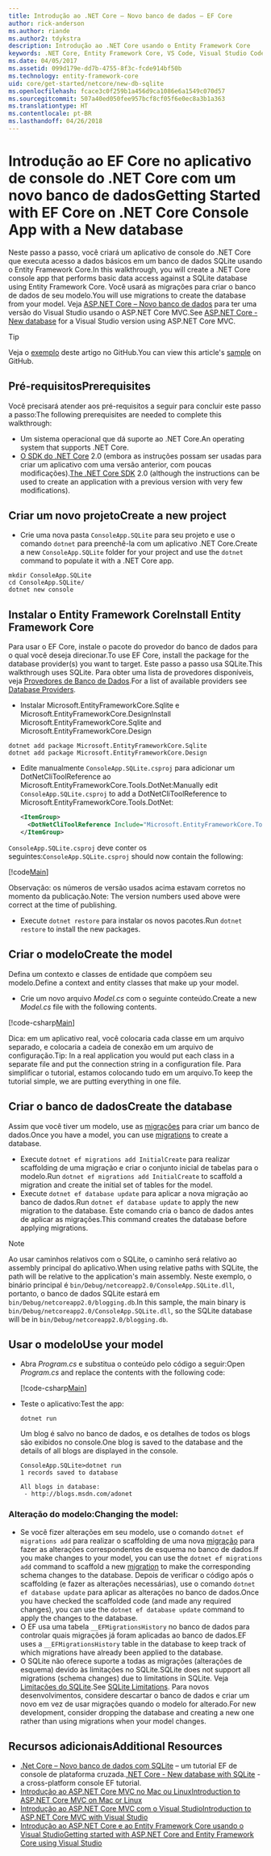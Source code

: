 ```yaml
---
title: Introdução ao .NET Core – Novo banco de dados – EF Core
author: rick-anderson
ms.author: riande
ms.author2: tdykstra
description: Introdução ao .NET Core usando o Entity Framework Core
keywords: .NET Core, Entity Framework Core, VS Code, Visual Studio Code, Mac, Linux
ms.date: 04/05/2017
ms.assetid: 099d179e-dd7b-4755-8f3c-fcde914bf50b
ms.technology: entity-framework-core
uid: core/get-started/netcore/new-db-sqlite
ms.openlocfilehash: fcace3c0f259b1a456d9ca1086e6a1549c070d57
ms.sourcegitcommit: 507a40ed050fee957bcf8cf05f6e0ec8a3b1a363
ms.translationtype: HT
ms.contentlocale: pt-BR
ms.lasthandoff: 04/26/2018
---
```

# <a name="getting-started-with-ef-core-on-net-core-console-app-with-a-new-database"></a><span data-ttu-id="a3aa8-104">Introdução ao EF Core no aplicativo de console do .NET Core com um novo banco de dados</span><span class="sxs-lookup"><span data-stu-id="a3aa8-104">Getting Started with EF Core on .NET Core Console App with a New database</span></span>

<span data-ttu-id="a3aa8-105">Neste passo a passo, você criará um aplicativo de console do .NET Core que executa acesso a dados básicos em um banco de dados SQLite usando o Entity Framework Core.</span><span class="sxs-lookup"><span data-stu-id="a3aa8-105">In this walkthrough, you will create a .NET Core console app that performs basic data access against a SQLite database using Entity Framework Core.</span></span> <span data-ttu-id="a3aa8-106">Você usará as migrações para criar o banco de dados de seu modelo.</span><span class="sxs-lookup"><span data-stu-id="a3aa8-106">You will use migrations to create the database from your model.</span></span> <span data-ttu-id="a3aa8-107">Veja [ASP.NET Core – Novo banco de dados](xref:core/get-started/aspnetcore/new-db) para ter uma versão do Visual Studio usando o ASP.NET Core MVC.</span><span class="sxs-lookup"><span data-stu-id="a3aa8-107">See [ASP.NET Core - New database](xref:core/get-started/aspnetcore/new-db) for a Visual Studio version using ASP.NET Core MVC.</span></span>

> [!TIP]  
> <span data-ttu-id="a3aa8-108">Veja o [exemplo](https://github.com/aspnet/EntityFramework.Docs/tree/master/samples/core/GetStarted/NetCore/ConsoleApp.SQLite) deste artigo no GitHub.</span><span class="sxs-lookup"><span data-stu-id="a3aa8-108">You can view this article's [sample](https://github.com/aspnet/EntityFramework.Docs/tree/master/samples/core/GetStarted/NetCore/ConsoleApp.SQLite) on GitHub.</span></span>

## <a name="prerequisites"></a><span data-ttu-id="a3aa8-109">Pré-requisitos</span><span class="sxs-lookup"><span data-stu-id="a3aa8-109">Prerequisites</span></span>

<span data-ttu-id="a3aa8-110">Você precisará atender aos pré-requisitos a seguir para concluir este passo a passo:</span><span class="sxs-lookup"><span data-stu-id="a3aa8-110">The following prerequisites are needed to complete this walkthrough:</span></span>
* <span data-ttu-id="a3aa8-111">Um sistema operacional que dá suporte ao .NET Core.</span><span class="sxs-lookup"><span data-stu-id="a3aa8-111">An operating system that supports .NET Core.</span></span>
* <span data-ttu-id="a3aa8-112">[O SDK do .NET Core](https://www.microsoft.com/net/core) 2.0 (embora as instruções possam ser usadas para criar um aplicativo com uma versão anterior, com poucas modificações).</span><span class="sxs-lookup"><span data-stu-id="a3aa8-112">[The .NET Core SDK](https://www.microsoft.com/net/core) 2.0 (although the instructions can be used to create an application with a previous version with very few modifications).</span></span>

## <a name="create-a-new-project"></a><span data-ttu-id="a3aa8-113">Criar um novo projeto</span><span class="sxs-lookup"><span data-stu-id="a3aa8-113">Create a new project</span></span>

* <span data-ttu-id="a3aa8-114">Crie uma nova pasta `ConsoleApp.SQLite` para seu projeto e use o comando `dotnet` para preenchê-la com um aplicativo .NET Core.</span><span class="sxs-lookup"><span data-stu-id="a3aa8-114">Create a new `ConsoleApp.SQLite` folder for your project and use the `dotnet` command to populate it with a .NET Core app.</span></span>

``` Console
mkdir ConsoleApp.SQLite
cd ConsoleApp.SQLite/
dotnet new console
```

## <a name="install-entity-framework-core"></a><span data-ttu-id="a3aa8-115">Instalar o Entity Framework Core</span><span class="sxs-lookup"><span data-stu-id="a3aa8-115">Install Entity Framework Core</span></span>

<span data-ttu-id="a3aa8-116">Para usar o EF Core, instale o pacote do provedor do banco de dados para o qual você deseja direcionar.</span><span class="sxs-lookup"><span data-stu-id="a3aa8-116">To use EF Core, install the package for the database provider(s) you want to target.</span></span> <span data-ttu-id="a3aa8-117">Este passo a passo usa SQLite.</span><span class="sxs-lookup"><span data-stu-id="a3aa8-117">This walkthrough uses SQLite.</span></span> <span data-ttu-id="a3aa8-118">Para obter uma lista de provedores disponíveis, veja [Provedores de Banco de Dados](../../providers/index.md).</span><span class="sxs-lookup"><span data-stu-id="a3aa8-118">For a list of available providers see [Database Providers](../../providers/index.md).</span></span>

* <span data-ttu-id="a3aa8-119">Instalar Microsoft.EntityFrameworkCore.Sqlite e Microsoft.EntityFrameworkCore.Design</span><span class="sxs-lookup"><span data-stu-id="a3aa8-119">Install Microsoft.EntityFrameworkCore.Sqlite and Microsoft.EntityFrameworkCore.Design</span></span>

``` Console
dotnet add package Microsoft.EntityFrameworkCore.Sqlite
dotnet add package Microsoft.EntityFrameworkCore.Design
```

* <span data-ttu-id="a3aa8-120">Edite manualmente `ConsoleApp.SQLite.csproj` para adicionar um DotNetCliToolReference ao Microsoft.EntityFrameworkCore.Tools.DotNet:</span><span class="sxs-lookup"><span data-stu-id="a3aa8-120">Manually edit `ConsoleApp.SQLite.csproj` to add a DotNetCliToolReference to Microsoft.EntityFrameworkCore.Tools.DotNet:</span></span>

  ``` xml
  <ItemGroup>
    <DotNetCliToolReference Include="Microsoft.EntityFrameworkCore.Tools.DotNet" Version="2.0.0" />
  </ItemGroup>
  ```

<span data-ttu-id="a3aa8-121">`ConsoleApp.SQLite.csproj` deve conter os seguintes:</span><span class="sxs-lookup"><span data-stu-id="a3aa8-121">`ConsoleApp.SQLite.csproj` should now contain the following:</span></span>

[!code[Main](../../../../samples/core/GetStarted/NetCore/ConsoleApp.SQLite/ConsoleApp.SQLite.csproj)]

 <span data-ttu-id="a3aa8-122">Observação: os números de versão usados acima estavam corretos no momento da publicação.</span><span class="sxs-lookup"><span data-stu-id="a3aa8-122">Note: The version numbers used above were correct at the time of publishing.</span></span>

*  <span data-ttu-id="a3aa8-123">Execute `dotnet restore` para instalar os novos pacotes.</span><span class="sxs-lookup"><span data-stu-id="a3aa8-123">Run `dotnet restore` to install the new packages.</span></span>

## <a name="create-the-model"></a><span data-ttu-id="a3aa8-124">Criar o modelo</span><span class="sxs-lookup"><span data-stu-id="a3aa8-124">Create the model</span></span>

<span data-ttu-id="a3aa8-125">Defina um contexto e classes de entidade que compõem seu modelo.</span><span class="sxs-lookup"><span data-stu-id="a3aa8-125">Define a context and entity classes that make up your model.</span></span>

* <span data-ttu-id="a3aa8-126">Crie um novo arquivo *Model.cs* com o seguinte conteúdo.</span><span class="sxs-lookup"><span data-stu-id="a3aa8-126">Create a new *Model.cs* file with the following contents.</span></span>

[!code-csharp[Main](../../../../samples/core/GetStarted/NetCore/ConsoleApp.SQLite/Model.cs)]

<span data-ttu-id="a3aa8-127">Dica: em um aplicativo real, você colocaria cada classe em um arquivo separado, e colocaria a cadeia de conexão em um arquivo de configuração.</span><span class="sxs-lookup"><span data-stu-id="a3aa8-127">Tip: In a real application you would put each class in a separate file and put the connection string in a configuration file.</span></span> <span data-ttu-id="a3aa8-128">Para simplificar o tutorial, estamos colocando tudo em um arquivo.</span><span class="sxs-lookup"><span data-stu-id="a3aa8-128">To keep the tutorial simple, we are putting everything in one file.</span></span>

## <a name="create-the-database"></a><span data-ttu-id="a3aa8-129">Criar o banco de dados</span><span class="sxs-lookup"><span data-stu-id="a3aa8-129">Create the database</span></span>

<span data-ttu-id="a3aa8-130">Assim que você tiver um modelo, use as [migrações](https://docs.microsoft.com/aspnet/core/data/ef-mvc/migrations#introduction-to-migrations) para criar um banco de dados.</span><span class="sxs-lookup"><span data-stu-id="a3aa8-130">Once you have a model, you can use [migrations](https://docs.microsoft.com/aspnet/core/data/ef-mvc/migrations#introduction-to-migrations) to create a database.</span></span>

* <span data-ttu-id="a3aa8-131">Execute `dotnet ef migrations add InitialCreate` para realizar scaffolding de uma migração e criar o conjunto inicial de tabelas para o modelo.</span><span class="sxs-lookup"><span data-stu-id="a3aa8-131">Run `dotnet ef migrations add InitialCreate` to scaffold a migration and create the initial set of tables for the model.</span></span>
* <span data-ttu-id="a3aa8-132">Execute `dotnet ef database update` para aplicar a nova migração ao banco de dados.</span><span class="sxs-lookup"><span data-stu-id="a3aa8-132">Run `dotnet ef database update` to apply the new migration to the database.</span></span> <span data-ttu-id="a3aa8-133">Este comando cria o banco de dados antes de aplicar as migrações.</span><span class="sxs-lookup"><span data-stu-id="a3aa8-133">This command creates the database before applying migrations.</span></span>

> [!NOTE]  
> <span data-ttu-id="a3aa8-134">Ao usar caminhos relativos com o SQLite, o caminho será relativo ao assembly principal do aplicativo.</span><span class="sxs-lookup"><span data-stu-id="a3aa8-134">When using relative paths with SQLite, the path will be relative to the application's main assembly.</span></span> <span data-ttu-id="a3aa8-135">Neste exemplo, o binário principal é `bin/Debug/netcoreapp2.0/ConsoleApp.SQLite.dll`, portanto, o banco de dados SQLite estará em `bin/Debug/netcoreapp2.0/blogging.db`.</span><span class="sxs-lookup"><span data-stu-id="a3aa8-135">In this sample, the main binary is `bin/Debug/netcoreapp2.0/ConsoleApp.SQLite.dll`, so the SQLite database will be in `bin/Debug/netcoreapp2.0/blogging.db`.</span></span>

## <a name="use-your-model"></a><span data-ttu-id="a3aa8-136">Usar o modelo</span><span class="sxs-lookup"><span data-stu-id="a3aa8-136">Use your model</span></span>

* <span data-ttu-id="a3aa8-137">Abra *Program.cs* e substitua o conteúdo pelo código a seguir:</span><span class="sxs-lookup"><span data-stu-id="a3aa8-137">Open *Program.cs* and replace the contents with the following code:</span></span>

  [!code-csharp[Main](../../../../samples/core/GetStarted/NetCore/ConsoleApp.SQLite/Program.cs)]

* <span data-ttu-id="a3aa8-138">Teste o aplicativo:</span><span class="sxs-lookup"><span data-stu-id="a3aa8-138">Test the app:</span></span>

  `dotnet run`

  <span data-ttu-id="a3aa8-139">Um blog é salvo no banco de dados, e os detalhes de todos os blogs são exibidos no console.</span><span class="sxs-lookup"><span data-stu-id="a3aa8-139">One blog is saved to the database and the details of all blogs are displayed in the console.</span></span>

  ``` Console
  ConsoleApp.SQLite>dotnet run
  1 records saved to database

  All blogs in database:
   - http://blogs.msdn.com/adonet
  ```

### <a name="changing-the-model"></a><span data-ttu-id="a3aa8-140">Alteração do modelo:</span><span class="sxs-lookup"><span data-stu-id="a3aa8-140">Changing the model:</span></span>

- <span data-ttu-id="a3aa8-141">Se você fizer alterações em seu modelo, use o comando `dotnet ef migrations add` para realizar o scaffolding de uma nova [migração](https://docs.microsoft.com/aspnet/core/data/ef-mvc/migrations#introduction-to-migrations) para fazer as alterações correspondentes de esquema no banco de dados.</span><span class="sxs-lookup"><span data-stu-id="a3aa8-141">If you make changes to your model, you can use the `dotnet ef migrations add` command to scaffold a new [migration](https://docs.microsoft.com/aspnet/core/data/ef-mvc/migrations#introduction-to-migrations)  to make the corresponding schema changes to the database.</span></span> <span data-ttu-id="a3aa8-142">Depois de verificar o código após o scaffolding (e fazer as alterações necessárias), use o comando `dotnet ef database update` para aplicar as alterações no banco de dados.</span><span class="sxs-lookup"><span data-stu-id="a3aa8-142">Once you have checked the scaffolded code (and made any required changes), you can use the `dotnet ef database update` command to apply the changes to the database.</span></span>
- <span data-ttu-id="a3aa8-143">O EF usa uma tabela `__EFMigrationsHistory` no banco de dados para controlar quais migrações já foram aplicadas ao banco de dados.</span><span class="sxs-lookup"><span data-stu-id="a3aa8-143">EF uses a `__EFMigrationsHistory` table in the database to keep track of which migrations have already been applied to the database.</span></span>
- <span data-ttu-id="a3aa8-144">O SQLite não oferece suporte a todas as migrações (alterações de esquema) devido às limitações no SQLite.</span><span class="sxs-lookup"><span data-stu-id="a3aa8-144">SQLite does not support all migrations (schema changes) due to limitations in SQLite.</span></span> <span data-ttu-id="a3aa8-145">Veja [Limitações do SQLite](../../providers/sqlite/limitations.md).</span><span class="sxs-lookup"><span data-stu-id="a3aa8-145">See [SQLite Limitations](../../providers/sqlite/limitations.md).</span></span> <span data-ttu-id="a3aa8-146">Para novos desenvolvimentos, considere descartar o banco de dados e criar um novo em vez de usar migrações quando o modelo for alterado.</span><span class="sxs-lookup"><span data-stu-id="a3aa8-146">For new development, consider dropping the database and creating a new one rather than using migrations when your model changes.</span></span>

## <a name="additional-resources"></a><span data-ttu-id="a3aa8-147">Recursos adicionais</span><span class="sxs-lookup"><span data-stu-id="a3aa8-147">Additional Resources</span></span>

* <span data-ttu-id="a3aa8-148">[.Net Core – Novo banco de dados com SQLite](xref:core/get-started/netcore/new-db-sqlite) – um tutorial EF de console de plataforma cruzada.</span><span class="sxs-lookup"><span data-stu-id="a3aa8-148">[.NET Core - New database with SQLite](xref:core/get-started/netcore/new-db-sqlite) -  a cross-platform console EF tutorial.</span></span>
* [<span data-ttu-id="a3aa8-149">Introdução ao ASP.NET Core MVC no Mac ou Linux</span><span class="sxs-lookup"><span data-stu-id="a3aa8-149">Introduction to ASP.NET Core MVC on Mac or Linux</span></span>](https://docs.microsoft.com/aspnet/core/tutorials/first-mvc-app-xplat/index)
* [<span data-ttu-id="a3aa8-150">Introdução ao ASP.NET Core MVC com o Visual Studio</span><span class="sxs-lookup"><span data-stu-id="a3aa8-150">Introduction to ASP.NET Core MVC with Visual Studio</span></span>](https://docs.microsoft.com/aspnet/core/tutorials/first-mvc-app/index)
* [<span data-ttu-id="a3aa8-151">Introdução ao ASP.NET Core e ao Entity Framework Core usando o Visual Studio</span><span class="sxs-lookup"><span data-stu-id="a3aa8-151">Getting started with ASP.NET Core and Entity Framework Core using Visual Studio</span></span>](https://docs.microsoft.com/aspnet/core/data/ef-mvc/index)
